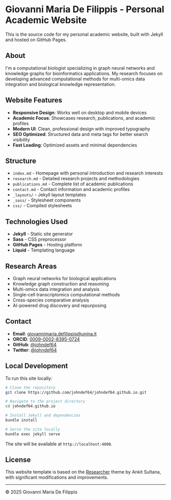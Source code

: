 # Giovanni Maria De Filippis - Personal Academic Website

This is the source code for my personal academic website, built with Jekyll and hosted on GitHub Pages.

## About

I'm a computational biologist specializing in graph neural networks and knowledge graphs for bioinformatics applications. My research focuses on developing advanced computational methods for multi-omics data integration and biological knowledge representation.

## Website Features

- **Responsive Design**: Works well on desktop and mobile devices
- **Academic Focus**: Showcases research, publications, and academic profiles
- **Modern UI**: Clean, professional design with improved typography
- **SEO Optimized**: Structured data and meta tags for better search visibility
- **Fast Loading**: Optimized assets and minimal dependencies

## Structure

- `index.md` - Homepage with personal introduction and research interests
- `research.md` - Detailed research projects and methodologies
- `publications.md` - Complete list of academic publications
- `contact.md` - Contact information and academic profiles
- `_layouts/` - Jekyll layout templates
- `_sass/` - Stylesheet components
- `css/` - Compiled stylesheets

## Technologies Used

- **Jekyll** - Static site generator
- **Sass** - CSS preprocessor
- **GitHub Pages** - Hosting platform
- **Liquid** - Templating language

## Research Areas

- Graph neural networks for biological applications
- Knowledge graph construction and reasoning  
- Multi-omics data integration and analysis
- Single-cell transcriptomics computational methods
- Cross-species comparative analysis
- AI-powered drug discovery and repurposing

## Contact

- **Email**: giovannimaria.defilippis@unina.it
- **ORCID**: [0009-0002-8395-0724](https://orcid.org/0009-0002-8395-0724)
- **GitHub**: [@johndef64](https://github.com/johndef64)
- **Twitter**: [@johndef64](https://twitter.com/johndef64)

## Local Development

To run this site locally:

```bash
# Clone the repository
git clone https://github.com/johndef64/johndef64.github.io.git

# Navigate to the project directory
cd johndef64.github.io

# Install Jekyll and dependencies
bundle install

# Serve the site locally
bundle exec jekyll serve
```

The site will be available at `http://localhost:4000`.

## License

This website template is based on the [Researcher](https://github.com/bk2dcradle/researcher) theme by Ankit Sultana, with significant modifications and improvements.

---

© 2025 Giovanni Maria De Filippis
